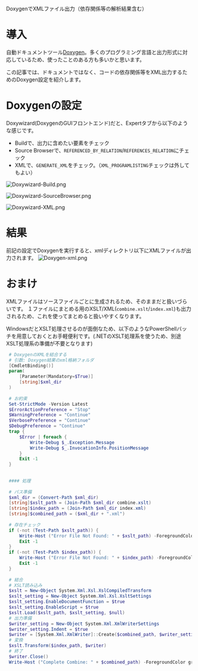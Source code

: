 DoxygenでXMLファイル出力（依存関係等の解析結果含む）
# 導入
自動ドキュメントツール[Doxygen](http://www.stack.nl/~dimitri/doxygen/index.html)。多くのプログラミング言語と出力形式に対応しているため、使ったことのある方も多いかと思います。

この記事では、ドキュメントではなく、コードの依存関係等をXML出力するためのDoxygen設定を紹介します。


# Doxygenの設定
Doxywizard(DoxygenのGUIフロントエンド)だと、Expertタブから以下のような感じです。

* Buildで、出力に含めたい要素をチェック
* Source Browserで、`REFERENCED_BY_RELATION`/`REFERENCES_RELATION`にチェック
* XMLで、`GENERATE_XML`をチェック。（`XML_PROGRAMLISTING`チェックは外してもよい）

![Doxywizard-Build.png](https://qiita-image-store.s3.amazonaws.com/0/142637/9cb04a74-5f9a-f912-5fcd-bf3e9de93758.png)

![Doxywizard-SourceBrowser.png](https://qiita-image-store.s3.amazonaws.com/0/142637/cf7fd5ca-a0d4-564f-ae17-a9851579d57c.png)

![Doxywizard-XML.png](https://qiita-image-store.s3.amazonaws.com/0/142637/c7e3cde9-331c-f11f-d374-55677423dabe.png)


# 結果
前記の設定でDoxygenを実行すると、xmlディレクトリ以下にXMLファイルが出力されます。
![Doxygen-xml.png](https://qiita-image-store.s3.amazonaws.com/0/142637/66fa99e4-5331-6315-a9ff-63e6f8a12ecf.png)


# おまけ
XMLファイルはソースファイルごとに生成されるため、そのままだと扱いづらいです。
１ファイルにまとめる用のXSLT/XML(`combine.xslt`/`index.xml`)も出力されるため、これを使ってまとめると扱いやすくなります。

WindowsだとXSLT処理させるのが面倒なため、以下のようなPowerShellバッチを用意しておくとお手軽便利です。(.NETのXSLT処理系を使うため、別途XSLT処理系の準備が不要となります)

```doxygenxml_combine.ps1
 # DoxygenのXMLを結合する
 # 引数: Doxygen結果のxml格納フォルダ
 [CmdletBinding()]
 param(
     [Parameter(Mandatory=$True)]
     [string]$xml_dir
 )
 
 # お約束
 Set-StrictMode -Version Latest
 $ErrorActionPreference = "Stop"
 $WarningPreference = "Continue"
 $VerbosePreference = "Continue"
 $DebugPreference = "Continue"
 trap {
     $Error | foreach {
         Write-Debug $_.Exception.Message
         Write-Debug $_.InvocationInfo.PositionMessage
     }
     Exit -1
 }
 
 
 #### 処理
 
 # パス準備
 $xml_dir = (Convert-Path $xml_dir)
 [string]$xslt_path = (Join-Path $xml_dir combine.xslt)
 [string]$index_path = (Join-Path $xml_dir index.xml)
 [string]$combined_path = ($xml_dir + ".xml")
 
 # 存在チェック
 if (-not (Test-Path $xslt_path)) {
     Write-Host ("Error File Not Found: " + $xslt_path) -ForegroundColor red
     Exit -1
 }
 if (-not (Test-Path $index_path)) {
     Write-Host ("Error File Not Found: " + $index_path) -ForegroundColor red
     Exit -1
 }
 
 # 結合
 # XSLT読み込み
 $xslt = New-Object System.Xml.Xsl.XslCompiledTransform
 $xslt_setting = New-Object System.Xml.Xsl.XsltSettings
 $xslt_setting.EnableDocumentFunction = $true
 $xslt_setting.EnableScript = $true
 $xslt.Load($xslt_path, $xslt_setting, $null)
 # 出力準備
 $writer_setting = New-Object System.Xml.XmlWriterSettings
 $writer_setting.Indent = $true
 $writer = [System.Xml.XmlWriter]::Create($combined_path, $writer_setting)
 # 変換
 $xslt.Transform($index_path, $writer)
 # 終了
 $writer.Close()
 Write-Host ("Complete Combine: " + $combined_path) -ForegroundColor green
```
